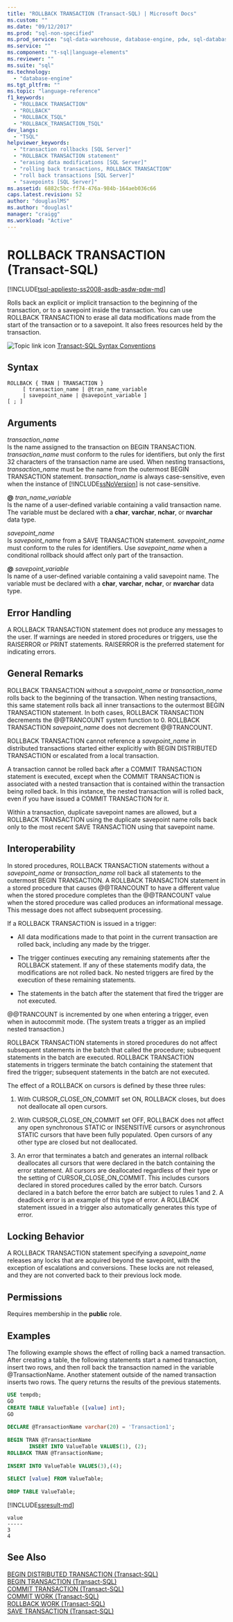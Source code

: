 ```yaml
---
title: "ROLLBACK TRANSACTION (Transact-SQL) | Microsoft Docs"
ms.custom: ""
ms.date: "09/12/2017"
ms.prod: "sql-non-specified"
ms.prod_service: "sql-data-warehouse, database-engine, pdw, sql-database"
ms.service: ""
ms.component: "t-sql|language-elements"
ms.reviewer: ""
ms.suite: "sql"
ms.technology: 
  - "database-engine"
ms.tgt_pltfrm: ""
ms.topic: "language-reference"
f1_keywords: 
  - "ROLLBACK TRANSACTION"
  - "ROLLBACK"
  - "ROLLBACK_TSQL"
  - "ROLLBACK_TRANSACTION_TSQL"
dev_langs: 
  - "TSQL"
helpviewer_keywords: 
  - "transaction rollbacks [SQL Server]"
  - "ROLLBACK TRANSACTION statement"
  - "erasing data modifications [SQL Server]"
  - "rolling back transactions, ROLLBACK TRANSACTION"
  - "roll back transactions [SQL Server]"
  - "savepoints [SQL Server]"
ms.assetid: 6882c5bc-ff74-476a-984b-164aeb036c66
caps.latest.revision: 52
author: "douglaslMS"
ms.author: "douglasl"
manager: "craigg"
ms.workload: "Active"
---
```

# ROLLBACK TRANSACTION (Transact-SQL)
[!INCLUDE[tsql-appliesto-ss2008-asdb-asdw-pdw-md](../../includes/tsql-appliesto-ss2008-asdb-asdw-pdw-md.md)]

  Rolls back an explicit or implicit transaction to the beginning of the transaction, or to a savepoint inside the transaction. You can use ROLLBACK TRANSACTION to erase all data modifications made from the start of the transaction or to a savepoint. It also frees resources held by the transaction.  
  

 ![Topic link icon](../../database-engine/configure-windows/media/topic-link.gif "Topic link icon") [Transact-SQL Syntax Conventions](../../t-sql/language-elements/transact-sql-syntax-conventions-transact-sql.md)  
  
## Syntax  
  
```  
ROLLBACK { TRAN | TRANSACTION }   
     [ transaction_name | @tran_name_variable  
     | savepoint_name | @savepoint_variable ]   
[ ; ]  
```  
  
## Arguments  
 *transaction_name*  
 Is the name assigned to the transaction on BEGIN TRANSACTION. *transaction_name* must conform to the rules for identifiers, but only the first 32 characters of the transaction name are used. When nesting transactions, *transaction_name* must be the name from the outermost BEGIN TRANSACTION statement. *transaction_name* is always case-sensitive, even when the instance of [!INCLUDE[ssNoVersion](../../includes/ssnoversion-md.md)] is not case-sensitive.  
  
 **@** *tran_name_variable*  
 Is the name of a user-defined variable containing a valid transaction name. The variable must be declared with a **char**, **varchar**, **nchar**, or **nvarchar** data type.  
  
 *savepoint_name*  
 Is *savepoint_name* from a SAVE TRANSACTION statement. *savepoint_name* must conform to the rules for identifiers. Use *savepoint_name* when a conditional rollback should affect only part of the transaction.  
  
 **@** *savepoint_variable*  
 Is name of a user-defined variable containing a valid savepoint name. The variable must be declared with a **char**, **varchar**, **nchar**, or **nvarchar** data type.  
  
## Error Handling  
 A ROLLBACK TRANSACTION statement does not produce any messages to the user. If warnings are needed in stored procedures or triggers, use the RAISERROR or PRINT statements. RAISERROR is the preferred statement for indicating errors.  
  
## General Remarks  
 ROLLBACK TRANSACTION without a *savepoint_name* or *transaction_name* rolls back to the beginning of the transaction. When nesting transactions, this same statement rolls back all inner transactions to the outermost BEGIN TRANSACTION statement. In both cases, ROLLBACK TRANSACTION decrements the @@TRANCOUNT system function to 0. ROLLBACK TRANSACTION *savepoint_name* does not decrement @@TRANCOUNT.  
  
 ROLLBACK TRANSACTION cannot reference a *savepoint_name* in distributed transactions started either explicitly with BEGIN DISTRIBUTED TRANSACTION or escalated from a local transaction.  
  
 A transaction cannot be rolled back after a COMMIT TRANSACTION statement is executed, except when the COMMIT TRANSACTION is associated with a nested transaction that is contained within the transaction being rolled back. In this instance, the nested transaction will is rolled back, even if you have issued a COMMIT TRANSACTION for it.  
  
 Within a transaction, duplicate savepoint names are allowed, but a ROLLBACK TRANSACTION using the duplicate savepoint name rolls back only to the most recent SAVE TRANSACTION using that savepoint name.  
  
## Interoperability  
 In stored procedures, ROLLBACK TRANSACTION statements without a *savepoint_name* or *transaction_name* roll back all statements to the outermost BEGIN TRANSACTION. A ROLLBACK TRANSACTION statement in a stored procedure that causes @@TRANCOUNT to have a different value when the stored procedure completes than the @@TRANCOUNT value when the stored procedure was called produces an informational message. This message does not affect subsequent processing.  
  
 If a ROLLBACK TRANSACTION is issued in a trigger:  
  
-   All data modifications made to that point in the current transaction are rolled back, including any made by the trigger.  
  
-   The trigger continues executing any remaining statements after the ROLLBACK statement. If any of these statements modify data, the modifications are not rolled back. No nested triggers are fired by the execution of these remaining statements.  
  
-   The statements in the batch after the statement that fired the trigger are not executed.  
  
@@TRANCOUNT is incremented by one when entering a trigger, even when in autocommit mode. (The system treats a trigger as an implied nested transaction.)  
  
ROLLBACK TRANSACTION statements in stored procedures do not affect subsequent statements in the batch that called the procedure; subsequent statements in the batch are executed. ROLLBACK TRANSACTION statements in triggers terminate the batch containing the statement that fired the trigger; subsequent statements in the batch are not executed.  
  
The effect of a ROLLBACK on cursors is defined by these three rules:  
  
1.  With CURSOR_CLOSE_ON_COMMIT set ON, ROLLBACK closes, but does not deallocate all open cursors.  
  
2.  With CURSOR_CLOSE_ON_COMMIT set OFF, ROLLBACK does not affect any open synchronous STATIC or INSENSITIVE cursors or asynchronous STATIC cursors that have been fully populated. Open cursors of any other type are closed but not deallocated.  
  
3.  An error that terminates a batch and generates an internal rollback deallocates all cursors that were declared in the batch containing the error statement. All cursors are deallocated regardless of their type or the setting of CURSOR_CLOSE_ON_COMMIT. This includes cursors declared in stored procedures called by the error batch. Cursors declared in a batch before the error batch are subject to rules 1 and 2. A deadlock error is an example of this type of error. A ROLLBACK statement issued in a trigger also automatically generates this type of error.  
  
## Locking Behavior  
 A ROLLBACK TRANSACTION statement specifying a *savepoint_name* releases any locks that are acquired beyond the savepoint, with the exception of escalations and conversions. These locks are not released, and they are not converted back to their previous lock mode.  
  
## Permissions  
 Requires membership in the **public** role.  
  
## Examples  
 The following example shows the effect of rolling back a named transaction. After creating a table, the following statements start a named transaction, insert two rows, and then roll back the transaction named in the variable @TransactionName. Another statement outside of the named transaction inserts two rows. The query returns the results of the previous statements.   
  
```sql    
USE tempdb;  
GO  
CREATE TABLE ValueTable ([value] int);  
GO  
  
DECLARE @TransactionName varchar(20) = 'Transaction1';  
  
BEGIN TRAN @TransactionName  
       INSERT INTO ValueTable VALUES(1), (2);  
ROLLBACK TRAN @TransactionName;  
  
INSERT INTO ValueTable VALUES(3),(4);  
  
SELECT [value] FROM ValueTable;  
  
DROP TABLE ValueTable;  
```  
[!INCLUDE[ssresult-md](../../includes/ssresult-md.md)]  
```  
value  
-----   
3    
4  
```  
  
  
## See Also  
 [BEGIN DISTRIBUTED TRANSACTION &#40;Transact-SQL&#41;](../../t-sql/language-elements/begin-distributed-transaction-transact-sql.md)   
 [BEGIN TRANSACTION &#40;Transact-SQL&#41;](../../t-sql/language-elements/begin-transaction-transact-sql.md)   
 [COMMIT TRANSACTION &#40;Transact-SQL&#41;](../../t-sql/language-elements/commit-transaction-transact-sql.md)   
 [COMMIT WORK &#40;Transact-SQL&#41;](../../t-sql/language-elements/commit-work-transact-sql.md)   
 [ROLLBACK WORK &#40;Transact-SQL&#41;](../../t-sql/language-elements/rollback-work-transact-sql.md)   
 [SAVE TRANSACTION &#40;Transact-SQL&#41;](../../t-sql/language-elements/save-transaction-transact-sql.md)  
  
  
